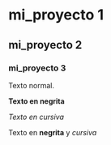 # mi_proyecto 1

## mi_proyecto 2

### mi_proyecto 3

Texto normal.

**Texto en negrita**

*Texto en cursiva*

Texto en **negrita** y *cursiva*




